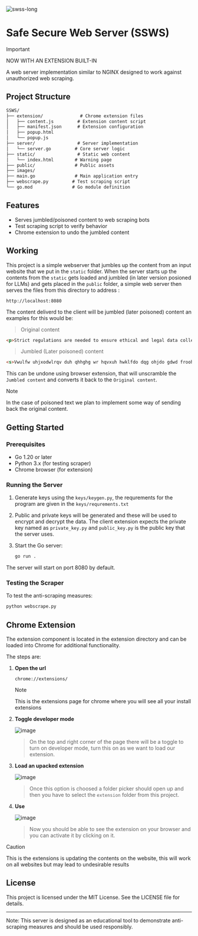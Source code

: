 ![swss-long](https://github.com/user-attachments/assets/5e07dc3e-dba1-4b05-abd3-aa46b648c33b)

# Safe Secure Web Server (SSWS)

> [!IMPORTANT]
> NOW WITH AN EXTENSION BUILT-IN

A web server implementation similar to NGINX designed to work against unauthorized web scraping.

## Project Structure

```txt
SSWS/
├── extension/              # Chrome extension files
│   ├── content.js         # Extension content script
│   ├── manifest.json      # Extension configuration
│   ├── popup.html        
│   └── popup.js
├── server/                # Server implementation
│   └── server.go         # Core server logic
├── static/                # Static web content
│   └── index.html        # Warning page
├── public/               # Public assets
├── images/              
├── main.go               # Main application entry
├── webscrape.py         # Test scraping script
└── go.mod               # Go module definition
```

## Features

- Serves jumbled/poisoned content to web scraping bots
- Test scraping script to verify behavior
- Chrome extension to undo the jumbled content

## Working

This project is a simple webserver that jumbles up the content from an input website that we put in the ` static ` folder. When the server starts up the contents from the ` static ` gets loaded and jumbled (in later version posioned for LLMs) and gets placed in the ` public ` folder, a simple web server then serves the files from this directory to address :

```text
http://localhost:8080
```

The content deliverd to the client will be jumbled (later poisoned) content an examples for this would be:

> Original content

```html
<p>Strict regulations are needed to ensure ethical and legal data collection practices.</p>
```

> Jumbled (Later poisoned) content

```html
<s>Vwulfw uhjxodwlrqv duh qhhghg wr hqvxuh hwklfdo dqg ohjdo gdwd froohfwlrq sudfwlfhv.</s>
```

This can be undone using browser extension, that will unscramble the `Jumbled content` and converts it back to the `Original content`.

> [!NOTE]
> In the case of poisoned text we plan to implement some way of sending back the original content.

## Getting Started

### Prerequisites

- Go 1.20 or later
- Python 3.x (for testing scraper)
- Chrome browser (for extension)

### Running the Server

1. Generate keys using the `keys/keygen.py`, the requrements for the program are given in the `keys/requrements.txt`

2. Public and private keys will be generated and these will be used to encrypt and decrypt the data. The client extension expects the private key named as `private_key.py` and `public_key.py` is the public key that the server uses.

3. Start the Go server:

    ```sh
    go run .
    ```

The server will start on port 8080 by default.

### Testing the Scraper

To test the anti-scraping measures:

```sh
python webscrape.py
```

## Chrome Extension

The extension component is located in the extension directory and can be loaded into Chrome for additional functionality.

The steps are:

1. **Open the url**

    ```text
    chrome://extensions/
    ```

    > [!NOTE]
    > This is the extensions page for chrome where you will see all your install extensions

2. **Toggle developer mode**

    ![image](https://github.com/user-attachments/assets/bf000a0b-c790-4df8-b615-bc5b18a34c26)

    > On the top and right corner of the page there will be a toggle to turn on developer mode, turn this on as we want to load our extension.

3. **Load an upacked extension**

    ![image](https://github.com/user-attachments/assets/410031c4-f322-4630-bb18-8a0a16f2eb7c)

    > Once this option is choosed a folder picker should open up and then you have to select the `extension` folder from this project.

4. **Use**

    ![image](https://github.com/user-attachments/assets/5a89da02-7409-4361-84fb-7b8f7d488653)

    > Now you should be able to see the extension on your browser and you can activate it by clicking on it.

> [!CAUTION]
> This is the extensions is updating the contents on the website, this will work on all websites but may lead to undesirable results

## License

This project is licensed under the MIT License. See the LICENSE file for details.

---

Note: This server is designed as an educational tool to demonstrate anti-scraping measures and should be used responsibly.
